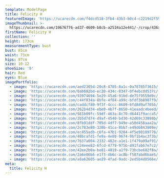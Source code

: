 ```yaml
---
template: ModelPage
title: Felicity H
featuredImage: 'https://ucarecdn.com/f4dcd518-3fb4-43b3-b0c4-c2219d2f59d2/'
imageThumbnail: >-
  https://ucarecdn.com/19676776-ad37-4609-b8cb-a2534a12e441/-/crop/436x544/357,0/-/preview/
firstName: Felicity H
collection: ''
height: 173cm
measurementType: bust
bust: 85cm
waist: 73cm
hips: 97cm
size: 10-12
shoeSize: '9'
hair: Red
eyes: Blue
imagePortfolio:
  - image: 'https://ucarecdn.com/aed2305d-20c8-4785-8a1c-0a78785f3615/'
  - image: 'https://ucarecdn.com/0ab602bd-ec20-434c-8347-0f4ebcdd537c/'
  - image: 'https://ucarecdn.com/93974694-5e29-45a6-91bd-de75f9559d9c/'
  - image: 'https://ucarecdn.com/c44f834a-8bfe-4f84-a99c-bfdf3b8907f9/'
  - image: 'https://ucarecdn.com/caddcf80-9f3f-4ccc-8609-6fd8d9af7056/'
  - image: 'https://ucarecdn.com/262b4d34-ebe0-4b7f-8650-41eaadc4beed/'
  - image: 'https://ucarecdn.com/981b09fc-59df-463a-8c70-d6441f9acca5/'
  - image: 'https://ucarecdn.com/2b5d7d74-d9af-4540-bd30-42d69c33898b/'
  - image: 'https://ucarecdn.com/8fb91ddf-705d-4df7-949e-a50d458aaa2a/'
  - image: 'https://ucarecdn.com/2c783e80-320b-41ca-8bb7-e49d6843809e/'
  - image: 'https://ucarecdn.com/ec455adb-c6fa-47b1-9284-4f5e98109778/'
  - image: 'https://ucarecdn.com/48bcafd1-fe9a-4e80-9674-9bf1b4ac3f3b/'
  - image: 'https://ucarecdn.com/7637a004-2332-482e-a1e1-1f479a99af91/'
  - image: 'https://ucarecdn.com/c24eee83-6fcd-4779-975b-d91fab67e7c2/'
  - image: 'https://ucarecdn.com/42ee2b0a-be81-4019-a1f9-73bcbe602f8a/'
  - image: 'https://ucarecdn.com/2a6e06b6-e1f3-4b6c-ac8b-f587abd6bae5/'
  - image: 'https://ucarecdn.com/a8a62605-ae29-4fad-9adc-2ed5b4d0566e/'
meta:
  title: Felicity H
---
```


